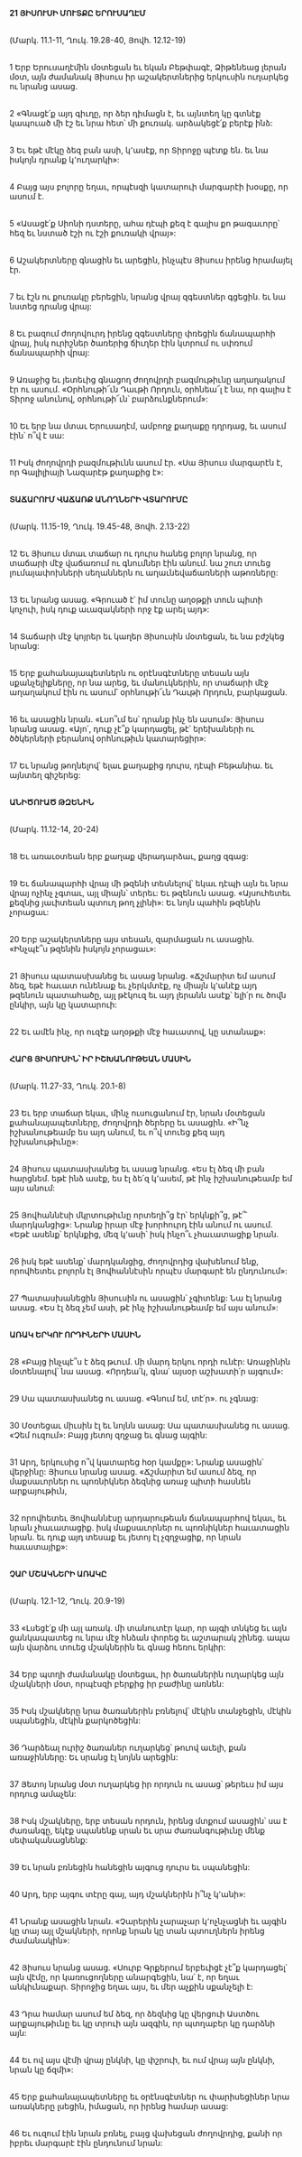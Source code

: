 **21 ՅԻՍՈՒՍԻ ՄՈՒՏՔԸ ԵՐՈՒՍԱՂԷՄ**

\
(Մարկ. 11.1-11, Ղուկ. 19.28-40, Յովհ. 12.12-19)

\
1 Երբ Երուսաղէմին մօտեցան եւ եկան Բեթփագէ, Ձիթենեաց լերան մօտ, այն ժամանակ Յիսուս իր աշակերտներից երկուսին ուղարկեց ու նրանց ասաց.

\
2 «Գնացէ՛ք այդ գիւղը, որ ձեր դիմացն է, եւ այնտեղ կը գտնէք կապուած մի էշ եւ նրա հետ՝ մի քուռակ. արձակեցէ՛ք բերէք ինձ:

\
3 Եւ եթէ մէկը ձեզ բան ասի, կ՚ասէք, որ Տիրոջը պէտք են. եւ նա իսկոյն դրանք կ՚ուղարկի»:

\
4 Բայց այս բոլորը եղաւ, որպէսզի կատարուի մարգարէի խօսքը, որ ասում է.

\
5 «Ասացէ՛ք Սիոնի դստերը, ահա դէպի քեզ է գալիս քո թագաւորը՝ հեզ եւ նստած էշի ու էշի քուռակի վրայ»:

\
6 Աշակերտները գնացին եւ արեցին, ինչպէս Յիսուս իրենց հրամայել էր.

\
7 եւ էշն ու քուռակը բերեցին, նրանց վրայ զգեստներ գցեցին. եւ նա նստեց դրանց վրայ:

\
8 Եւ բազում ժողովուրդ իրենց զգեստները փռեցին ճանապարհի վրայ, իսկ ուրիշներ ծառերից ճիւղեր էին կտրում ու սփռում ճանապարհի վրայ:

\
9 Առաջից եւ յետեւից գնացող ժողովրդի բազմութիւնը աղաղակում էր ու ասում. «Օրհնութի՜ւն Դաւթի Որդուն, օրհնեա՜լ է նա, որ գալիս է Տիրոջ անունով, օրհնութի՜ւն՝ բարձունքներում»:

\
10 Եւ երբ նա մտաւ Երուսաղէմ, ամբողջ քաղաքը դղրդաց, եւ ասում էին՝ ո՞վ է սա:

\
11 Իսկ ժողովրդի բազմութիւնն ասում էր. «Սա Յիսուս մարգարէն է, որ Գալիլիայի Նազարէթ քաղաքից է»:

\
**ՏԱՃԱՐՈՒՄ ՎԱՃԱՌՔ ԱՆՈՂՆԵՐԻ ՎՏԱՐՈՒՄԸ**

\
(Մարկ. 11.15-19, Ղուկ. 19.45-48, Յովհ. 2.13-22)

\
12 Եւ Յիսուս մտաւ տաճար ու դուրս հանեց բոլոր նրանց, որ տաճարի մէջ վաճառում ու գնումներ էին անում. նա շուռ տուեց լումայափոխների սեղաններն ու աղաւնեվաճառների աթոռները:

\
13 Եւ նրանց ասաց. «Գրուած է՝ իմ տունը աղօթքի տուն պիտի կոչուի, իսկ դուք աւազակների որջ էք արել այդ»:

\
14 Տաճարի մէջ կոյրեր եւ կաղեր Յիսուսին մօտեցան, եւ նա բժշկեց նրանց:

\
15 Երբ քահանայապետներն ու օրէնսգէտները տեսան այն սքանչելիքները, որ նա արեց, եւ մանուկներին, որ տաճարի մէջ աղաղակում էին ու ասում՝ օրհնութի՜ւն Դաւթի Որդուն, բարկացան.

\
16 եւ ասացին նրան. «Լսո՞ւմ ես՝ դրանք ինչ են ասում»: Յիսուս նրանց ասաց. «Այո՛, դուք չէ՞ք կարդացել, թէ՝ երեխաների ու ծծկերների բերանով օրհնութիւն կատարեցիր»:

\
17 Եւ նրանց թողնելով՝ ելաւ քաղաքից դուրս, դէպի Բեթանիա. եւ այնտեղ գիշերեց:

\
**ԱՆԻԾՈՒԱԾ ԹԶԵՆԻՆ**

\
(Մարկ. 11.12-14, 20-24)

\
18 Եւ առաւօտեան երբ քաղաք վերադարձաւ, քաղց զգաց:

\
19 Եւ ճանապարհի վրայ մի թզենի տեսնելով՝ եկաւ դէպի այն եւ նրա վրայ ոչինչ չգտաւ, այլ միայն՝ տերեւ: Եւ թզենուն ասաց. «Այսուհետեւ քեզնից յաւիտեան պտուղ թող չլինի»: Եւ նոյն պահին թզենին չորացաւ:

\
20 Երբ աշակերտները այս տեսան, զարմացան ու ասացին. «Ինչպէ՞ս թզենին իսկոյն չորացաւ»:

\
21 Յիսուս պատասխանեց եւ ասաց նրանց. «Ճշմարիտ եմ ասում ձեզ, եթէ հաւատ ունենաք եւ չերկմտէք, ոչ միայն կ՚անէք այդ թզենուն պատահածը, այլ թէկուզ եւ այդ լերանն ասէք՝ ելի՛ր ու ծովն ընկիր, այն կը կատարուի:

\
22 Եւ ամէն ինչ, որ ուզէք աղօթքի մէջ հաւատով, կը ստանաք»:

\
**ՀԱՐՑ ՅԻՍՈՒՍԻՆ՝ ԻՐ ԻՇԽԱՆՈՒԹԵԱՆ ՄԱՍԻՆ**

\
(Մարկ. 11.27-33, Ղուկ. 20.1-8)

\
23 Եւ երբ տաճար եկաւ, մինչ ուսուցանում էր, նրան մօտեցան քահանայապետները, ժողովրդի ծերերը եւ ասացին. «Ի՞նչ իշխանութեամբ ես այդ անում, եւ ո՞վ տուեց քեզ այդ իշխանութիւնը»:

\
24 Յիսուս պատասխանեց եւ ասաց նրանց. «Ես էլ ձեզ մի բան հարցնեմ. եթէ ինձ ասէք, ես էլ ձե՛զ կ՚ասեմ, թէ ինչ իշխանութեամբ եմ այս անում:

\
25 Յովհաննէսի մկրտութիւնը որտեղի՞ց էր՝ երկնքի՞ց, թէ՞՝ մարդկանցից»: Նրանք իրար մէջ խորհուրդ էին անում ու ասում. «Եթէ ասենք՝ երկնքից, մեզ կ՚ասի՝ իսկ ինչո՞ւ չհաւատացիք նրան.

\
26 իսկ եթէ ասենք՝ մարդկանցից, ժողովրդից վախենում ենք, որովհետեւ բոլորն էլ Յովհաննէսին որպէս մարգարէ են ընդունում»:

\
27 Պատասխանեցին Յիսուսին ու ասացին՝ չգիտենք: Նա էլ նրանց ասաց. «Ես էլ ձեզ չեմ ասի, թէ ինչ իշխանութեամբ եմ այս անում»:

\
**ԱՌԱԿ ԵՐԿՈՒ ՈՐԴԻՆԵՐԻ ՄԱՍԻՆ**

\
28 «Բայց ինչպէ՞ս է ձեզ թւում. մի մարդ երկու որդի ունէր: Առաջինին մօտենալով՝ նա ասաց. «Որդեա՛կ, գնա՛ այսօր աշխատի՛ր այգում»:

\
29 Սա պատասխանեց ու ասաց. «Գնում եմ, տէ՛ր». ու չգնաց:

\
30 Մօտեցաւ միւսին էլ եւ նոյնն ասաց: Սա պատասխանեց ու ասաց. «Չեմ ուզում»: Բայց յետոյ զղջաց եւ գնաց այգին:

\
31 Արդ, երկուսից ո՞վ կատարեց հօր կամքը»: Նրանք ասացին՝ վերջինը: Յիսուս նրանց ասաց. «Ճշմարիտ եմ ասում ձեզ, որ մաքսաւորներ ու պոռնիկներ ձեզնից առաջ պիտի հասնեն արքայութիւն,

\
32 որովհետեւ Յովհաննէսը արդարութեան ճանապարհով եկաւ, եւ նրան չհաւատացիք. իսկ մաքսաւորներ ու պոռնիկներ հաւատացին նրան. եւ դուք այդ տեսաք եւ յետոյ էլ չզղջացիք, որ նրան հաւատայիք»:

\
**ՉԱՐ ՄՇԱԿՆԵՐԻ ԱՌԱԿԸ**

\
(Մարկ. 12.1-12, Ղուկ. 20.9-19)

\
33 «Լսեցէ՛ք մի այլ առակ. մի տանուտէր կար, որ այգի տնկեց եւ այն ցանկապատեց ու նրա մէջ հնձան փորեց եւ աշտարակ շինեց. ապա այն վարձու տուեց մշակներին եւ գնաց հեռու երկիր:

\
34 Երբ պտղի ժամանակը մօտեցաւ, իր ծառաներին ուղարկեց այն մշակների մօտ, որպէսզի բերքից իր բաժինը առնեն:

\
35 Իսկ մշակները նրա ծառաներին բռնելով՝ մէկին տանջեցին, մէկին սպանեցին, մէկին քարկոծեցին:

\
36 Դարձեալ ուրիշ ծառաներ ուղարկեց՝ թուով աւելի, քան առաջինները: Եւ սրանց էլ նոյնն արեցին:

\
37 Յետոյ նրանց մօտ ուղարկեց իր որդուն ու ասաց՝ թերեւս իմ այս որդուց ամաչեն:

\
38 Իսկ մշակները, երբ տեսան որդուն, իրենց մտքում ասացին՝ սա է ժառանգը, եկէք սպանենք սրան եւ սրա ժառանգութիւնը մենք սեփականացնենք:

\
39 Եւ նրան բռնեցին հանեցին այգուց դուրս եւ սպանեցին:

\
40 Արդ, երբ այգու տէրը գայ, այդ մշակներին ի՞նչ կ՚անի»:

\
41 Նրանք ասացին նրան. «Չարերին չարաչար կ՚ոչնչացնի եւ այգին կը տայ այլ մշակների, որոնք նրան կը տան պտուղներն իրենց ժամանակին»:

\
42 Յիսուս նրանց ասաց. «Սուրբ Գրքերում երբեւիցէ չէ՞ք կարդացել՝ այն վէմը, որ կառուցողները անարգեցին, նա՛ է, որ եղաւ անկիւնաքար. Տիրոջից եղաւ այս, եւ մեր աչքին սքանչելի է:

\
43 Դրա համար ասում եմ ձեզ, որ ձեզնից կը վերցուի Աստծու արքայութիւնը եւ կը տրուի այն ազգին, որ պտղաբեր կը դարձնի այն:

\
44 Եւ ով այս վէմի վրայ ընկնի, կը փշրուի, եւ ում վրայ այն ընկնի, նրան կը ճզմի»:

\
45 Երբ քահանայապետները եւ օրէնսգէտներ ու փարիսեցիներ նրա առակները լսեցին, իմացան, որ իրենց համար ասաց:

\
46 Եւ ուզում էին նրան բռնել, բայց վախեցան ժողովրդից, քանի որ իբրեւ մարգարէ էին ընդունում նրան:
